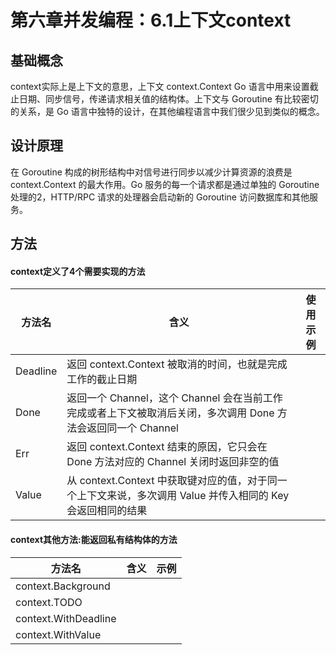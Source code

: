 # 第六章并发编程：6.1上下文context

## 基础概念
context实际上是上下文的意思，上下文 context.Context Go 语言中用来设置截止日期、同步信号，传递请求相关值的结构体。上下文与 Goroutine 有比较密切的关系，是 Go 语言中独特的设计，在其他编程语言中我们很少见到类似的概念。
## 设计原理
在 Goroutine 构成的树形结构中对信号进行同步以减少计算资源的浪费是 context.Context 的最大作用。Go 服务的每一个请求都是通过单独的 Goroutine 处理的2，HTTP/RPC 请求的处理器会启动新的 Goroutine 访问数据库和其他服务。
## 方法
#### context定义了4个需要实现的方法
| 方法名      | 含义                                                                     | 使用示例 |
|----------|------------------------------------------------------------------------|------|
| Deadline | 返回 context.Context 被取消的时间，也就是完成工作的截止日期                                 ||
| Done     | 返回一个 Channel，这个 Channel 会在当前工作完成或者上下文被取消后关闭，多次调用 Done 方法会返回同一个 Channel ||
| Err      | 返回 context.Context 结束的原因，它只会在 Done 方法对应的 Channel 关闭时返回非空的值             ||
| Value    | 从 context.Context 中获取键对应的值，对于同一个上下文来说，多次调用 Value 并传入相同的 Key 会返回相同的结果   ||
#### context其他方法:能返回私有结构体的方法
|方法名|含义|示例|
|---|---|---|
|context.Background|||
|context.TODO|||
|context.WithDeadline|||
|context.WithValue|||
